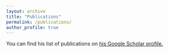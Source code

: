 ```yaml
---
layout: archive
title: "Publications"
permalink: /publications/
author_profile: true
---
```


You can find his list of publications on <u><a href="https://scholar.google.com/citations?user=qnuEvzEAAAAJ" target="_blank">his Google Scholar profile</a>.</u>

<?php $contents = file_get_contents("https://bibbase.org/show?bib=https://raw.githubusercontent.com/sildomar/sildomar.github.io/master/files/mypapers.bib&authorFirst=1&theme=simple"); print_r($contents); ?>